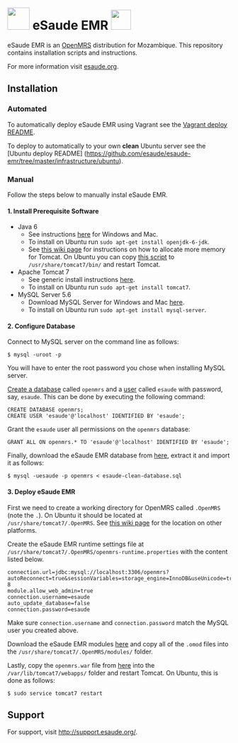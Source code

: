 # <img src="https://s3-eu-west-1.amazonaws.com/esaude/images/mozambican-emblem.png" height="50px"/> eSaude EMR <img src="https://s3-eu-west-1.amazonaws.com/esaude/images/mozambican-flag.png" height="45px"/>

eSaude EMR is an [OpenMRS](http://www.openmrs.org/) distribution for Mozambique. This repository contains installation scripts and instructions.

For more information visit [esaude.org](http://esaude.org).

## Installation

### Automated

To automatically deploy eSaude EMR using Vagrant see the [Vagrant deploy README](https://github.com/esaude/esaude-emr/tree/master/infrastructure/vagrant).

To deploy to automatically to your own **clean** Ubuntu server see the [Ubuntu deploy README] (https://github.com/esaude/esaude-emr/tree/master/infrastructure/ubuntu).

### Manual

Follow the steps below to manually instal eSaude EMR.

#### 1. Install Prerequisite Software

* Java 6
   * See instructions [here](http://www.java.com/en/download/faq/java_6.xml) for Windows and Mac.
   * To install on Ubuntu run `sudo apt-get install openjdk-6-jdk`.
   * See [this wiki page](https://wiki.openmrs.org/display/docs/Troubleshooting+Memory+Errors) for instructions on how to allocate more memory for Tomcat. On Ubuntu you can copy [this script](https://github.com/esaude/esaude-emr/tree/master/infrastructure/artifacts/setenv.sh) to `/usr/share/tomcat7/bin/` and restart Tomcat.
* Apache Tomcat 7
   * See generic install instructions [here](http://tomcat.apache.org/tomcat-7.0-doc/setup.html).
   * To install on Ubuntu run `sudo apt-get install tomcat7`.
* MySQL Server 5.6
   * Download MySQL Server for Windows and Mac [here](http://dev.mysql.com/downloads/mysql/).
   * To install on Ubuntu run `sudo apt-get install mysql-server`.

#### 2. Configure Database

Connect to MySQL server on the command line as follows:

```
$ mysql -uroot -p
```
You will have to enter the root password you chose when installing MySQL server.

[Create a database](http://dev.mysql.com/doc/refman/5.1/en/create-database.html) called `openmrs` and a [user](http://dev.mysql.com/doc/refman/5.1/en/create-user.html) called `esaude` with password, say, `esaude`. This can be done by executing the following command:

```
CREATE DATABASE openmrs;
CREATE USER 'esaude'@'localhost' IDENTIFIED BY 'esaude';
```

Grant the `esaude` user all permissions on the `openmrs` database:

```
GRANT ALL ON openmrs.* TO 'esaude'@'localhost' IDENTIFIED BY 'esaude';
```

Finally, download the eSaude EMR database from [here](https://s3-eu-west-1.amazonaws.com/esaude/esaude-emr/deploy-artifacts/esaude-clean-database.sql.zip), extract it and import it as follows:

```
$ mysql -uesaude -p openmrs < esaude-clean-database.sql
```

#### 3. Deploy eSaude EMR

First we need to create a working directory for OpenMRS called `.OpenMRS` (note the `.`). On Ubuntu it should be located at `/usr/share/tomcat7/.OpenMRS`. See [this wiki page](https://wiki.openmrs.org/display/docs/Overriding+OpenMRS+Default+Runtime+Properties) for the location on other platforms.

Create the eSaude EMR runtime settings file at `/usr/share/tomcat7/.OpenMRS/openmrs-runtime.properties` with the content listed below.

```
connection.url=jdbc:mysql://localhost:3306/openmrs?autoReconnect=true&sessionVariables=storage_engine=InnoDB&useUnicode=true&characterEncoding=UTF-8
module.allow_web_admin=true
connection.username=esaude
auto_update_database=false
connection.password=esaude
```

Make sure `connection.username` and `connection.password` match the MySQL user you created above.

Download the eSaude EMR modules [here](https://s3-eu-west-1.amazonaws.com/esaude/esaude-emr/deploy-artifacts/esaude-emr-modules.zip) and copy all of the `.omod` files into the `/usr/share/tomcat7/.OpenMRS/modules/` folder.

Lastly, copy the `openmrs.war` file from [here](https://s3-eu-west-1.amazonaws.com/esaude/esaude-emr/deploy-artifacts/openmrs.war) into the `/var/lib/tomcat7/webapps/` folder and restart Tomcat. On Ubuntu, this is done as follows:

```
$ sudo service tomcat7 restart
```

Support
-------

For support, visit http://support.esaude.org/.
